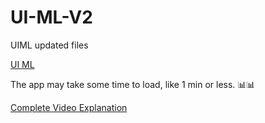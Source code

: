 # UI-ML-V2
UIML updated files

[UI ML](http://uiml.herokuapp.com/)

The app may take some time to load, like 1 min or less.
📊📊


[Complete Video Explanation](https://www.youtube.com/playlist?list=PLPL68eAk13ftZWE40_teT3NCWW5ChFqWs)



